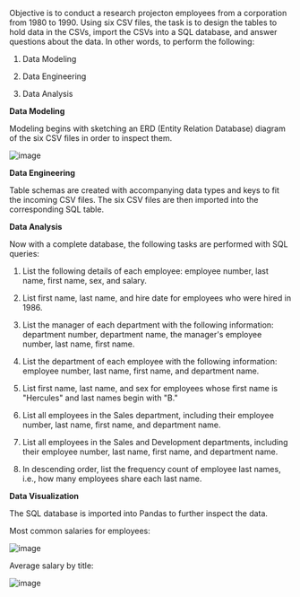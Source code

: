 Objective is to conduct a research projecton employees from a corporation from 1980 to 1990. Using six CSV files, the task is to design the tables to hold data in the CSVs, import the CSVs into a SQL database, and answer questions about the data. In other words, to perform the following:

1. Data Modeling

2. Data Engineering

3. Data Analysis

**Data Modeling**

Modeling begins with sketching an ERD (Entity Relation Database) diagram of the six CSV files in order to inspect them.

![image](https://user-images.githubusercontent.com/69134400/116486934-9de15e80-a843-11eb-817a-429efb80e18e.png)

**Data Engineering**

Table schemas are created with accompanying data types and keys to fit the incoming CSV files. The six CSV files are then imported into the corresponding SQL table.

**Data Analysis**

Now with a complete database, the following tasks are performed with SQL queries:

1. List the following details of each employee: employee number, last name, first name, sex, and salary.

2. List first name, last name, and hire date for employees who were hired in 1986.

3. List the manager of each department with the following information: department number, department name, the manager's employee number, last name, first name.

4. List the department of each employee with the following information: employee number, last name, first name, and department name.

5. List first name, last name, and sex for employees whose first name is "Hercules" and last names begin with "B."

6. List all employees in the Sales department, including their employee number, last name, first name, and department name.

7. List all employees in the Sales and Development departments, including their employee number, last name, first name, and department name.

8. In descending order, list the frequency count of employee last names, i.e., how many employees share each last name.

**Data Visualization**

The SQL database is imported into Pandas to further inspect the data. 

Most common salaries for employees:

![image](https://user-images.githubusercontent.com/69134400/116920768-e57f3600-ac07-11eb-8f29-364ae49d851f.png)

Average salary by title:

![image](https://user-images.githubusercontent.com/69134400/116924450-bd460600-ac0c-11eb-8a86-4b7937a0df8b.png)


